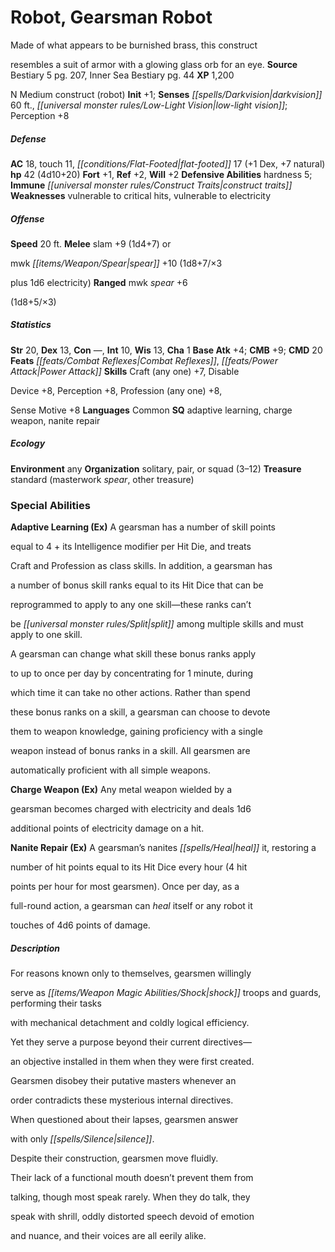 ﻿---
cssclass: [monsters]

---

# Robot, Gearsman Robot
Made of what appears to be burnished brass, this construct

resembles a suit of armor with a glowing glass orb for an eye.
**Source** Bestiary 5 pg. 207, Inner Sea Bestiary pg. 44
**XP** 1,200

N Medium construct (robot)
**Init** +1; **Senses** _[[spells/Darkvision|darkvision]]_ 60 ft., _[[universal monster rules/Low-Light Vision|low-light vision]]_; Perception +8

##### Defense

**AC** 18, touch 11, _[[conditions/Flat-Footed|flat-footed]]_ 17 (+1 Dex, +7 natural)
**hp** 42 (4d10+20)
**Fort** +1, **Ref** +2, **Will** +2
**Defensive Abilities** hardness 5; **Immune** _[[universal monster rules/Construct Traits|construct traits]]_
**Weaknesses** vulnerable to critical hits, vulnerable to electricity

##### Offense
**Speed** 20 ft.
**Melee** slam +9 (1d4+7) or

mwk _[[items/Weapon/Spear|spear]]_ +10 (1d8+7/×3

plus 1d6 electricity)
**Ranged** mwk _spear_ +6

(1d8+5/×3)

##### Statistics
**Str** 20, **Dex** 13, **Con** —, **Int** 10, **Wis** 13, **Cha** 1
**Base Atk** +4; **CMB** +9; **CMD** 20
**Feats** _[[feats/Combat Reflexes|Combat Reflexes]]_, _[[feats/Power Attack|Power Attack]]_
**Skills** Craft (any one) +7, Disable

Device +8, Perception +8, Profession (any one) +8,

Sense Motive +8
**Languages** Common
**SQ** adaptive learning, charge weapon, nanite repair

##### Ecology

**Environment** any
**Organization** solitary, pair, or squad (3–12)
**Treasure** standard (masterwork _spear_, other treasure)

### Special Abilities

**Adaptive Learning (Ex)** A gearsman has a number of skill points

equal to 4 + its Intelligence modifier per Hit Die, and treats

Craft and Profession as class skills. In addition, a gearsman has

a number of bonus skill ranks equal to its Hit Dice that can be

reprogrammed to apply to any one skill—these ranks can’t

be _[[universal monster rules/Split|split]]_ among multiple skills and must apply to one skill.

A gearsman can change what skill these bonus ranks apply

to up to once per day by concentrating for 1 minute, during

which time it can take no other actions. Rather than spend

these bonus ranks on a skill, a gearsman can choose to devote

them to weapon knowledge, gaining proficiency with a single

weapon instead of bonus ranks in a skill. All gearsmen are

automatically proficient with all simple weapons.

**Charge Weapon (Ex)** Any metal weapon wielded by a

gearsman becomes charged with electricity and deals 1d6

additional points of electricity damage on a hit.

**Nanite Repair (Ex)** A gearsman’s nanites _[[spells/Heal|heal]]_ it, restoring a

number of hit points equal to its Hit Dice every hour (4 hit

points per hour for most gearsmen). Once per day, as a

full-round action, a gearsman can _heal_ itself or any robot it

touches of 4d6 points of damage.

##### Description

For reasons known only to themselves, gearsmen willingly

serve as _[[items/Weapon Magic Abilities/Shock|shock]]_ troops and guards, performing their tasks

with mechanical detachment and coldly logical efficiency.

Yet they serve a purpose beyond their current directives—

an objective installed in them when they were first created.

Gearsmen disobey their putative masters whenever an

order contradicts these mysterious internal directives.

When questioned about their lapses, gearsmen answer

with only _[[spells/Silence|silence]]_.

Despite their construction, gearsmen move fluidly.

Their lack of a functional mouth doesn’t prevent them from

talking, though most speak rarely. When they do talk, they

speak with shrill, oddly distorted speech devoid of emotion

and nuance, and their voices are all eerily alike.